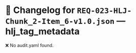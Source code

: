# 📝 Changelog for `REQ-023-HLJ-Chunk_2-Item_6-v1.0.json` — **hlj_tag_metadata**

❌ No audit.yaml found.
